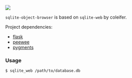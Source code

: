 ![](http://media.charlesleifer.com/blog/photos/sqlite-web.png)

`sqlite-object-browser` is based on `sqlite-web` by coleifer.

Project dependencies:

* [flask](http://flask.pocoo.org)
* [peewee](http://docs.peewee-orm.com)
* [pygments](http://pygments.org)


### Usage

```sh
$ sqlite_web /path/to/database.db
```

